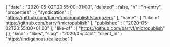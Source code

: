 {
  "date" : "2020-05-02T20:55:00+01:00",
  "deleted" : false,
  "h" : "h-entry",
  "properties" : {
    "syndication" : [ "https://github.com/barryf/micropublish/stargazers" ],
    "name" : [ "Like of https://github.com/barryf/micropublish" ],
    "published" : [ "2020-05-02T20:55:00+01:00" ],
    "like-of" : [ "https://github.com/barryf/micropublish" ]
  },
  "kind" : "likes",
  "slug" : "2020/05/l41bt",
  "client_id" : "https://indigenous.realize.be"
}

